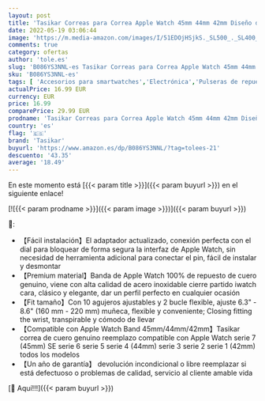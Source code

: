 ```yaml
---
layout: post
title: 'Tasikar Correas para Correa Apple Watch 45mm 44mm 42mm Diseño de Cuero Genuino Correa de Repuesto Compatible con Apple Watch Series 7  45mm  SE Series 6 5 4  44mm  Series 3 2 1  42mm - Negro'
date: 2022-05-19 03:06:44
image: 'https://m.media-amazon.com/images/I/51EDOjHSjkS._SL500_._SL400_.jpg'
comments: true
category: ofertas
author: 'tole.es'
slug: 'B086YS3NNL-es Tasikar Correas para Correa Apple Watch 45mm 44mm 42mm...'
sku: 'B086YS3NNL-es'
tags: [ 'Accesorios para smartwatches','Electrónica','Pulseras de repuesto para smartwatches','Tecnología para vestir','apple','tasikar','🇪🇸', ]
actualPrice: 16.99 EUR
currency: EUR
price: 16.99
comparePrice: 29.99 EUR
prodname: 'Tasikar Correas para Correa Apple Watch 45mm 44mm 42mm Diseño de Cuero Genuino Correa de Repuesto Compatible con Apple Watch Series 7  45mm  SE Series 6 5 4  44mm  Series 3 2 1  42mm - Negro'
country: 'es'
flag: '🇪🇸'
brand: 'Tasikar'
buyurl: 'https://www.amazon.es/dp/B086YS3NNL/?tag=tolees-21'
descuento: '43.35'
average: '18.49'
---
```


En este momento está [{{< param title >}}]({{< param buyurl >}}) en el siguiente enlace!

[![{{< param prodname >}}]({{< param image >}})]({{< param buyurl >}})

🔎:

- 【Fácil instalación】El adaptador actualizado, conexión perfecta con el dial para bloquear de forma segura la interfaz de Apple Watch, sin necesidad de herramienta adicional para conectar el pin, fácil de instalar y desmontar
- 【Premium material】Banda de Apple Watch 100% de repuesto de cuero genuino, viene con alta calidad de acero inoxidable cierre partido iwatch cara, clásico y elegante, dar un perfil perfecto en cualquier ocasión
- 【Fit tamaño】Con 10 agujeros ajustables y 2 bucle flexible, ajuste 6.3" - 8.6" (160 mm - 220 mm) muñeca, flexible y conveniente; Closing fitting the wrist, transpirable y cómodo de llevar
- 【Compatible con Apple Watch Band 45mm/44mm/42mm】Tasikar correa de cuero genuino reemplazo compatible con Apple Watch serie 7 (45mm) SE serie 6 serie 5 serie 4 (44mm) serie 3 serie 2 serie 1 (42mm) todos los modelos
- 【Un año de garantía】 devolución incondicional o libre reemplazar si está defectuoso o problemas de calidad, servicio al cliente amable vida

[🛒 Aquí!!!]({{< param buyurl >}})
